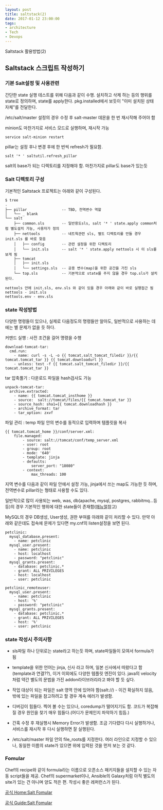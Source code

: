 ```yaml
---
layout: post
title: saltstack(2)
date: 2017-01-12 23:00:00
tags:
- architecture
- Tech
- Devops
---
```


Saltstack 활용방법(2)


## Saltstack 스크립트 작성하기

### 기본 Salt설정 및 사용관련

간단한 state 실행 테스트를 위해 다음과 같이 수행. 설치하고 삭제 하는 등의 행위를 state로 정의하며, state를 apply한다. pkg.installed에서 보듯이 "이미 설치된 상태 자체"를 전달한다.

/etc/salt/master 설정의 경우 수정 후 salt-master 데몬을 한 번 재시작해 주어야 함

minion도 마찬가지로 서비스 모드로 실행하며, 재시작 가능

    service salt-minion restart

pillar는 설정 후나 변경 후에 한 번씩 refresh가 필요함.

    salt '* ' saltutil.refresh_pillar

salt의 base가 되는 디렉토리를 지정해야 함. 마찬가지로 pillar도 base가 있는듯

### Salt 디렉토리 구성

기본적인 Saltstack 프로젝트는 아래와 같이 구성된다.

    $ tree
    .
    ├── pillar                -- TBD, 전역변수 역할
    │   └── _ blank            
    └── salt  
        ├── common.sls        -- 일반용도sls, salt '* ' state.apply common처럼 별도설치 가능, 사용자가 정의
        ├── nettools          -- 네트웍관련 sls, 별도 디렉토리를 만들 경우 init.sls 를 바로 찾음
        │   ├── config        -- 관련 설정을 위한 디렉토리
        │   └── init.sls      -- salt '* ' state.apply nettools 시 이 sls를 보게 됨
        ├── tomcat
        │   ├── init.sls
        │   └── settings.sls  -- 공용 변수(map)을 위한 공간을 가진 sls
        └── top.sls           -- 기본적으로 state를 주지 않을 경우 top.sls가 설치된다.

    nettools 안에 init.sls, env.sls 와 같이 있을 경우 아래와 같이 바로 실행접근 됨
    nettools - init.sls
    nettools.env - env.sls

### state 작성방법

다양한 명령들이 있으나, 실제로 다음정도의 명령들만 알아도, 일반적으로 사용하는 데에는 별 문제가 없을 듯 하다.

커맨드 실행 : 사전 조건을 걸어 명령을 수행

    download-tomcat-tar:
      cmd.run:
        - name: curl -s -L -o {{ tomcat.salt_tomcat_filedir }}/{{ tomcat.tomcat_tar }} {{ tomcat.downloadurl }}
        - unless: test -f {{ tomcat.salt_tomcat_filedir }}/{{ tomcat.tomcat_tar }}


tar 압축풀기 : 다운로드 파일을 hash검사도 가능

    unpack-tomcat-tar:
      archive.extracted:
        - name: {{ tomcat.tomcat_insthome }}
        - source:  salt://tomcat/files/{{ tomcat.tomcat_tar }}
        - source_hash: sha1={{ tomcat.downloadhash }}
        - archive_format: tar
        - tar_option: zxvf

파일 관리 : temp 파일 안의 변수를 동적으로 입력하며 템플릿을 복사

    {{ tomcat.tomcat_home }}/conf/server.xml:
        file.managed:
            - source: salt://tomcat/conf/temp_server.xml
            - user: root
            - group: root
            - mode: '640'
            - template: jinja
            - defaults:
                server_port: "18080"
            - context:
                max_threads: 100

지역 변수를 다음과 같이 파일 안에서 설정 가능, jinja에서 쓰는 map도 가능한 듯 하며, 전역변수로 pillar라는 형태로 사용할 수도 있다.

일반적으로 많이 사용되는 web, was, db(apache, mysql, postgres, rabbitmq...등등)의 경우 기본적인 행위에 대한 state들이 존재함([매뉴얼](https://docs.saltstack.com/en/latest/ref/states/all/index.html)참고)

MySQL의 경우 DB생성, User생성, 권한 부여를 아래와 같이 처리할 수 있다. 만약 아래와 같은데도 접속에 문제가 있다면 my.cnf의 listen설정을 보면 된다.

    petclinic:
      mysql_database.present:
        - name: petclinic
      mysql_user.present:
        - name: petclinic
        - host: localhost
        - password: "petclinic"
      mysql_grants.present:
        - database: petclinic.*
        - grant: ALL PRIVILEGES
        - host: localhost
        - user: petclinic

    petclinic_remoteuser:
      mysql_user.present:
        - name: petclinic
        - host: '%'
        - password: "petclinic"
      mysql_grants.present:
        - database: petclinic.*
        - grant: ALL PRIVILEGES
        - host: '%'
        - user: petclinic



### state 작성시 주의사항

- sls파일 하나 단위로는 state라고 하는듯 하며, state파일들이 모여서 formula가 됨

- template을 위한 언어는 jinja, 신사 라고 하며, 일본 신사에서 따왔다고 함(template과 연결??), 이거 이외에도 다양한 템플릿 엔진이 있다. java의 velocity처럼 약간 별도의 문법을 가진 addon라이브러리라고 봐야 할 듯 싶다.

- 작업 대상이 되는 파일은 salt 영역 안에 있어야 함(salt://) - 이건 확실하지 않음, 밖에 있는 파일을 참고하려고 할 경우 계속 에러가 발생함.

- 디버깅이 힘들다. 찍어 볼 수는 있으나, coredump가 떨어지기도 함. 코드가 복잡해질 경우 원인을 찾기 매우 힘들다.(어디가 문제인지 파악하기 힘듬.)

- 간혹 수정 후 재실행시 Memory Error가 발생함. 조금 기다렸다 다시 실행하거나, 서비스를 재시작 후 다시 실행하면 잘 실행된다.

- /etc/salt/master 파일 안의 file_roots를 지정한다. 여러 라인으로 지정할 수 있으나, 동일한 이름의 state가 있으면 위에 입력된 것을 먼저 보는 것 같다.



### Fomular

Chef의 recipe와 같이 formula라는 이름으로 오픈소스 패키지들을 설치할 수 있는 자동 script들을 제공. Chef의 supermarket이나, Ansible의 Galaxy처럼 아직 별도의 site가 있는 건 아니며 양도 적은 편. 작성시 좋은 레퍼런스가 된다.

[공식 Home:Salt Fomular](https://github.com/saltstack-formulas)

[공식 Guide:Salt Fomular](https://docs.saltstack.com/en/latest/topics/development/conventions/formulas.html)
